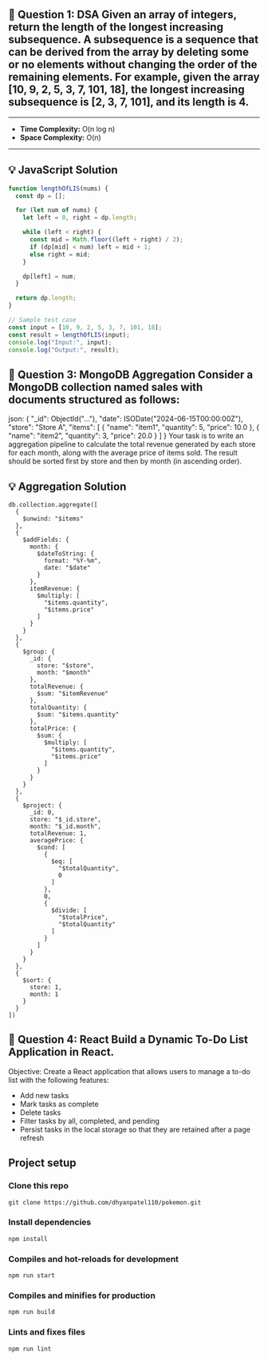## 📘 Question 1: DSA Given an array of integers, return the length of the longest increasing subsequence. A subsequence is a sequence that can be derived from the array by deleting some or no elements without changing the order of the remaining elements. For example, given the array [10, 9, 2, 5, 3, 7, 101, 18], the longest increasing subsequence is [2, 3, 7, 101], and its length is 4.
---
- **Time Complexity:** O(n log n)  
- **Space Complexity:** O(n)

---

## 💡 JavaScript Solution

```js
function lengthOfLIS(nums) {
  const dp = [];

  for (let num of nums) {
    let left = 0, right = dp.length;

    while (left < right) {
      const mid = Math.floor((left + right) / 2);
      if (dp[mid] < num) left = mid + 1;
      else right = mid;
    }

    dp[left] = num;
  }

  return dp.length;
}

// Sample test case
const input = [10, 9, 2, 5, 3, 7, 101, 18];
const result = lengthOfLIS(input);
console.log("Input:", input);
console.log("Output:", result);
```

## 📘 Question 3: MongoDB Aggregation Consider a MongoDB collection named sales with documents structured as follows:
json:
{
    "_id": ObjectId("..."),
    "date": ISODate("2024-06-15T00:00:00Z"),
    "store": "Store A",
    "items": [
        {
            "name": "item1",
            "quantity": 5,
            "price": 10.0
        },
        {
            "name": "item2",
            "quantity": 3,
            "price": 20.0
        }
    ]
}
Your task is to write an aggregation pipeline to calculate the total revenue generated by each store for each month, along with the average price of items sold. The result should be sorted first by store and then by month (in ascending order).


## 💡 Aggregation  Solution

```Aggregation
db.collection.aggregate([
  {
    $unwind: "$items"
  },
  {
    $addFields: {
      month: {
        $dateToString: {
          format: "%Y-%m",
          date: "$date"
        }
      },
      itemRevenue: {
        $multiply: [
          "$items.quantity",
          "$items.price"
        ]
      }
    }
  },
  {
    $group: {
      _id: {
        store: "$store",
        month: "$month"
      },
      totalRevenue: {
        $sum: "$itemRevenue"
      },
      totalQuantity: {
        $sum: "$items.quantity"
      },
      totalPrice: {
        $sum: {
          $multiply: [
            "$items.quantity",
            "$items.price"
          ]
        }
      }
    }
  },
  {
    $project: {
      _id: 0,
      store: "$_id.store",
      month: "$_id.month",
      totalRevenue: 1,
      averagePrice: {
        $cond: [
          {
            $eq: [
              "$totalQuantity",
              0
            ]
          },
          0,
          {
            $divide: [
              "$totalPrice",
              "$totalQuantity"
            ]
          }
        ]
      }
    }
  },
  {
    $sort: {
      store: 1,
      month: 1
    }
  }
])
```

## 📘 Question 4: React Build a Dynamic To-Do List Application in React.
Objective:
Create a React application that allows users to manage a to-do list with the following features:
-	Add new tasks
-	Mark tasks as complete
-	Delete tasks
-	Filter tasks by all, completed, and pending
-	Persist tasks in the local storage so that they are retained after a page refresh

## Project setup

### Clone this repo

```
git clone https://github.com/dhyanpatel110/pokemon.git
```

### Install dependencies

```
npm install
```

### Compiles and hot-reloads for development

```
npm run start
```

### Compiles and minifies for production

```
npm run build
```

### Lints and fixes files

```
npm run lint
```
